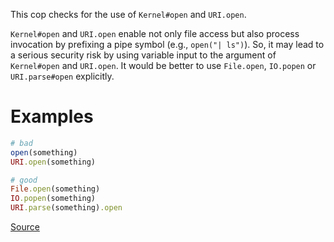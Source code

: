 
This cop checks for the use of `Kernel#open` and `URI.open`.

`Kernel#open` and `URI.open` enable not only file access but also process
invocation by prefixing a pipe symbol (e.g., `open("| ls")`).
So, it may lead to a serious security risk by using variable input to
the argument of `Kernel#open` and `URI.open`. It would be better to use
`File.open`, `IO.popen` or `URI.parse#open` explicitly.

# Examples

```ruby
# bad
open(something)
URI.open(something)

# good
File.open(something)
IO.popen(something)
URI.parse(something).open
```

[Source](http://www.rubydoc.info/gems/rubocop/RuboCop/Cop/Security/Open)